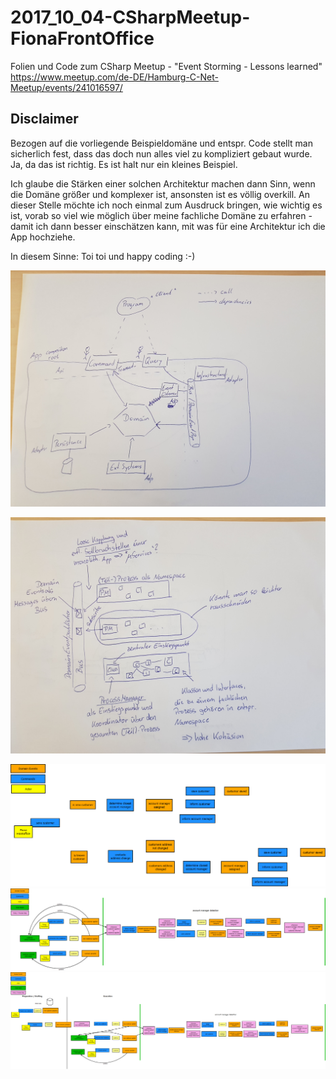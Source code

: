 # 2017_10_04-CSharpMeetup-FionaFrontOffice

Folien und Code zum CSharp Meetup - "Event Storming - Lessons learned" https://www.meetup.com/de-DE/Hamburg-C-Net-Meetup/events/241016597/

## Disclaimer
Bezogen auf die vorliegende Beispieldomäne und entspr. Code stellt man sicherlich fest, dass das doch nun alles viel zu kompliziert gebaut wurde. Ja, da das ist richtig. Es ist halt nur ein kleines Beispiel.

Ich glaube die Stärken einer solchen Architektur machen dann Sinn, wenn die Domäne größer und komplexer ist, ansonsten ist es völlig overkill.
An dieser Stelle möchte ich noch einmal zum Ausdruck bringen, wie wichtig es ist, vorab so viel wie möglich über meine fachliche Domäne zu erfahren - damit ich dann besser einschätzen kann, mit was für eine Architektur ich die App hochziehe.

In diesem Sinne: Toi toi und happy coding :-)

![alt text](https://github.com/paulimarcello/2017_10_04-CSharpMeetup-FionaFrontOffice/blob/master/hexagonal.jpg)

![alt text](https://github.com/paulimarcello/2017_10_04-CSharpMeetup-FionaFrontOffice/blob/master/Arc_Domain_intern.jpg)

![alt text](https://github.com/paulimarcello/2017_10_04-CSharpMeetup-FionaFrontOffice/blob/master/Fiona_V1.png)
![alt text](https://github.com/paulimarcello/2017_10_04-CSharpMeetup-FionaFrontOffice/blob/master/Fiona_V2.png)
![alt text](https://github.com/paulimarcello/2017_10_04-CSharpMeetup-FionaFrontOffice/blob/master/Fiona_V3.png)
